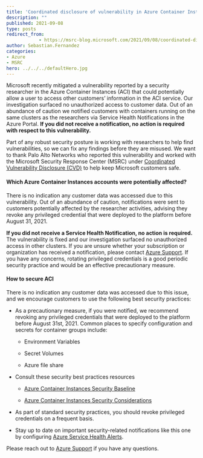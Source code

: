 ```yaml
---
title: 'Coordinated disclosure of vulnerability in Azure Container Instances Service'
description: ""
published: 2021-09-08
type: posts
redirect_from:
            - https://msrc-blog.microsoft.com/2021/09/08/coordinated-disclosure-of-vulnerability-in-azure-container-instances-service/
author: Sebastian.Fernandez
categories:
- Azure
- MSRC
hero: ../../../defaultHero.jpg
---
```

<!-- wp:paragraph -->

Microsoft recently mitigated a vulnerability reported by a security researcher in the Azure Container Instances (ACI) that could potentially allow a user to access other customers’ information in the ACI service. Our investigation surfaced no unauthorized access to customer data. Out of an abundance of caution we notified customers with containers running on the same clusters as the researchers via Service Health Notifications in the Azure Portal. **If you did not receive a notification, no action is required with respect to this vulnerability.**

<!-- /wp:paragraph -->

<!-- wp:paragraph -->

Part of any robust security posture is working with researchers to help find vulnerabilities, so we can fix any findings before they are misused. We want to thank Palo Alto Networks who reported this vulnerability and worked with the Microsoft Security Response Center (MSRC) under [Coordinated Vulnerability Disclosure (CVD)](https://www.microsoft.com/en-us/msrc/cvd) to help keep Microsoft customers safe.

<!-- /wp:paragraph -->

<!-- wp:heading {"level":4} -->

#### Which Azure Container Instances accounts were potentially affected?

<!-- /wp:heading -->

<!-- wp:paragraph -->

There is no indication any customer data was accessed due to this vulnerability. Out of an abundance of caution, notifications were sent to customers potentially affected by the researcher activities, advising they revoke any privileged credential that were deployed to the platform before August 31, 2021.

<!-- /wp:paragraph -->

<!-- wp:paragraph -->

**If you did not receive a Service Health Notification, no action is required.** The vulnerability is fixed and our investigation surfaced no unauthorized access in other clusters. If you are unsure whether your subscription or organization has received a notification, please contact [Azure Support](https://portal.azure.com/#blade/Microsoft_Azure_Support/HelpAndSupportBlade/overview). If you have any concerns, rotating privileged credentials is a good periodic security practice and would be an effective precautionary measure.

<!-- /wp:paragraph -->

<!-- wp:heading {"level":4} -->

#### How to secure ACI

<!-- /wp:heading -->

<!-- wp:paragraph -->

There is no indication any customer data was accessed due to this issue, and we encourage customers to use the following best security practices:

<!-- /wp:paragraph -->

<!-- wp:list -->

- As a precautionary measure, if you were notified, we recommend revoking any privileged credentials that were deployed to the platform before August 31st, 2021. Common places to specify configuration and secrets for container groups include:

  - Environment Variables

  - Secret Volumes

  - Azure file share

- Consult these security best practices resources

  - [Azure Container Instances Security Baseline](https://docs.microsoft.com/en-us/security/benchmark/azure/baselines/container-instances-security-baseline)

  - [Azure Container Instances Security Considerations](https://docs.microsoft.com/en-us/azure/container-instances/container-instances-image-security)

- As part of standard security practices, you should revoke privileged credentials on a frequent basis.

- Stay up to date on important security-related notifications like this one by configuring [Azure Service Health Alerts](https://azure.microsoft.com/updates/azure-service-health-security-advisories-are-now-available/).

<!-- /wp:list -->

<!-- wp:paragraph -->

Please reach out to [Azure Support](https://portal.azure.com/#blade/Microsoft_Azure_Support/HelpAndSupportBlade/overview) if you have any questions.

<!-- /wp:paragraph -->

